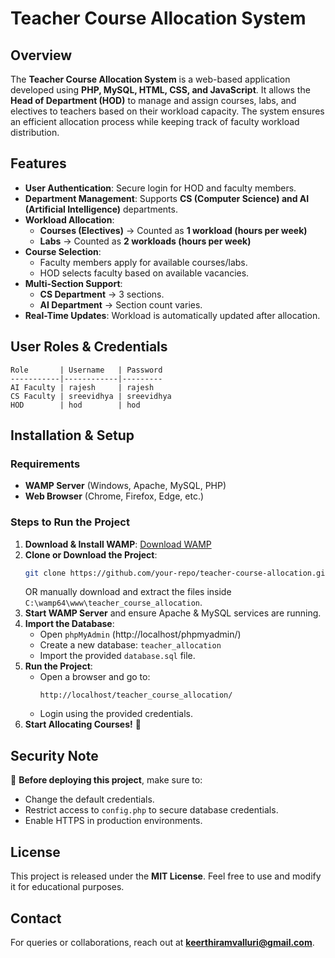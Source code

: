 
# Teacher Course Allocation System

## Overview
The **Teacher Course Allocation System** is a web-based application developed using **PHP, MySQL, HTML, CSS, and JavaScript**. It allows the **Head of Department (HOD)** to manage and assign courses, labs, and electives to teachers based on their workload capacity. The system ensures an efficient allocation process while keeping track of faculty workload distribution.

## Features
- **User Authentication**: Secure login for HOD and faculty members.
- **Department Management**: Supports **CS (Computer Science) and AI (Artificial Intelligence)** departments.
- **Workload Allocation**: 
  - **Courses (Electives)** → Counted as **1 workload (hours per week)**
  - **Labs** → Counted as **2 workloads (hours per week)**
- **Course Selection**:
  - Faculty members apply for available courses/labs.
  - HOD selects faculty based on available vacancies.
- **Multi-Section Support**:
  - **CS Department** → 3 sections.
  - **AI Department** → Section count varies.
- **Real-Time Updates**: Workload is automatically updated after allocation.

## User Roles & Credentials
```plaintext
Role       | Username   | Password
-----------|------------|---------
AI Faculty | rajesh     | rajesh
CS Faculty | sreevidhya | sreevidhya
HOD        | hod        | hod
```

## Installation & Setup
### **Requirements**
- **WAMP Server** (Windows, Apache, MySQL, PHP)
- **Web Browser** (Chrome, Firefox, Edge, etc.)

### **Steps to Run the Project**
1. **Download & Install WAMP**: [Download WAMP](https://www.wampserver.com/en/)
2. **Clone or Download the Project**:
   ```sh
   git clone https://github.com/your-repo/teacher-course-allocation.git
   ```
   OR manually download and extract the files inside `C:\wamp64\www\teacher_course_allocation`.
3. **Start WAMP Server** and ensure Apache & MySQL services are running.
4. **Import the Database**:
   - Open `phpMyAdmin` (http://localhost/phpmyadmin/)
   - Create a new database: `teacher_allocation`
   - Import the provided `database.sql` file.
5. **Run the Project**:
   - Open a browser and go to:
     ```
     http://localhost/teacher_course_allocation/
     ```
   - Login using the provided credentials.
6. **Start Allocating Courses!** 🎯

## Security Note
🚨 **Before deploying this project**, make sure to:
- Change the default credentials.
- Restrict access to `config.php` to secure database credentials.
- Enable HTTPS in production environments.

## License
This project is released under the **MIT License**. Feel free to use and modify it for educational purposes.

## Contact
For queries or collaborations, reach out at **keerthiramvalluri@gmail.com**.

